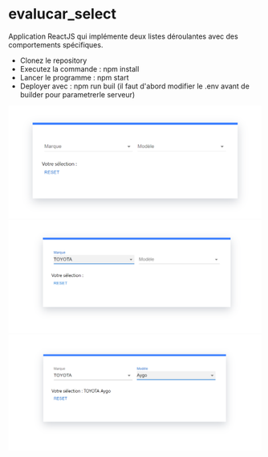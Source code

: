 # evalucar_select
Application ReactJS qui implémente deux listes déroulantes avec des comportements spécifiques.

<ul>
  <li>Clonez le repository</li>
  <li>Executez la commande : npm install</li>
  <li>Lancer le programme : npm start</li>
  <li>Deployer avec : npm run buil (il faut d'abord modifier le .env avant de builder pour parametrerle serveur)</li>
</ul>
<img src="illustration/Capture1.PNG"/>
<img src="illustration/Capture2.PNG"/>
<img src="illustration/Capture3.PNG"/>
